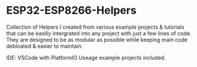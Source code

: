 # ESP32-ESP8266-Helpers

Collection of Helpers I created from various example projects &amp; tutorials that can be easiliy intergrated into any project with just a few lines of code.
They are designed to be as modular as possible while keeping main code debloated &amp; easier to maintain.

IDE: VSCode with PlatformIO
Useage example projects included.
